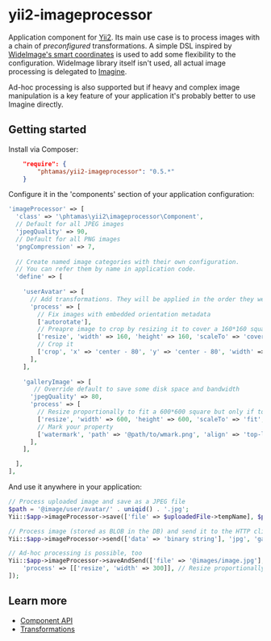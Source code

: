 # yii2-imageprocessor
Application component for [Yii2](https://github.com/yiisoft/yii2). Its main use case is to process images with a chain of _preconfigured_ transformations. A simple DSL inspired by [WideImage's smart coordinates](http://wideimage.sourceforge.net/documentation/smart-coordinates) is used to add some flexibility to the configuration. WideImage library itself isn't used, all actual image processing is delegated to [Imagine](https://github.com/avalanche123/Imagine).

Ad-hoc processing is also supported but if heavy and complex image manipulation is a key feature of your application it's probably better to use Imagine directly.

## Getting started
Install via Composer:
```json
    "require": {
        "phtamas/yii2-imageprocessor": "0.5.*"
    }
```
Configure it in the 'components' section of your application configuration:
```php
'imageProcessor' => [
  'class' => '\phtamas\yii2\imageprocessor\Component',
  // Default for all JPEG images
  'jpegQuality' => 90,
  // Default for all PNG images
  'pngCompression' => 7,
  
  // Create named image categories with their own configuration.
  // You can refer them by name in application code.
  'define' => [
  
    'userAvatar' => [
      // Add transformations. They will be applied in the order they were defined.
      'process' => [
        // Fix images with embedded orientation metadata
        ['autorotate'],
        // Preapre image to crop by resizing it to cover a 160*160 square
        ['resize', 'width' => 160, 'height' => 160, 'scaleTo' => 'cover'],
        // Crop it
        ['crop', 'x' => 'center - 80', 'y' => 'center - 80', 'width' => 160, 'height' => 160],
      ],
    ],
    
    'galleryImage' => [
       // Override default to save some disk space and bandwidth
      'jpegQuality' => 80,
      'process' => [
        // Resize proportionally to fit a 600*600 square but only if too large
        ['resize', 'width' => 600, 'height' => 600, 'scaleTo' => 'fit', 'only' => 'down'],
        // Mark your property
        ['watermark', 'path' => '@path/to/wmark.png', 'align' => 'top-left', 'margin' => 20],
      ],
    ],

  ],
],
```
And use it anywhere in your application:
```php
// Process uploaded image and save as a JPEG file
$path = '@image/user/avatar/' . uniqid() . '.jpg';
Yii::$app->imageProcessor->save(['file' => $uploadedFile->tempName], $path, 'userAvatar');

// Process image (stored as BLOB in the DB) and send it to the HTTP client
Yii::$app->imageProcessor->send(['data' => 'binary string'], 'jpg', 'galleryImage');

// Ad-hoc processing is possible, too
Yii::$app->imageProcessor->saveAndSend(['file' => '@images/image.jpg'], $path, 'jpg', [
    'process' => [['resize', 'width' => 300]], // Resize proportionally to 300 px width
]);

```
## Learn more
 * [Component API](doc/component-api.md)
 * [Transformations](doc/transformations.md)